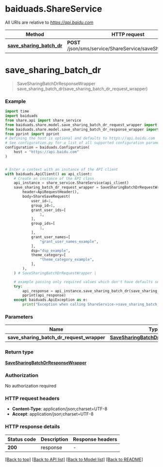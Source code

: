 # baiduads.ShareService

All URIs are relative to *https://api.baidu.com*

Method | HTTP request | Description
------------- | ------------- | -------------
[**save_sharing_batch_dr**](ShareService.md#save_sharing_batch_dr) | **POST** /json/sms/service/ShareService/saveSharingBatchDr | 


# **save_sharing_batch_dr**
> SaveSharingBatchDrResponseWrapper save_sharing_batch_dr(save_sharing_batch_dr_request_wrapper)



### Example


```python
import time
import baiduads
from share.api import share_service
from baiduads.share.model.save_sharing_batch_dr_request_wrapper import SaveSharingBatchDrRequestWrapper
from baiduads.share.model.save_sharing_batch_dr_response_wrapper import SaveSharingBatchDrResponseWrapper
from pprint import pprint
# Defining the host is optional and defaults to https://api.baidu.com
# See configuration.py for a list of all supported configuration parameters.
configuration = baiduads.Configuration(
    host = "https://api.baidu.com"
)


# Enter a context with an instance of the API client
with baiduads.ApiClient() as api_client:
    # Create an instance of the API class
    api_instance = share_service.ShareService(api_client)
    save_sharing_batch_dr_request_wrapper = SaveSharingBatchDrRequestWrapper(
        header=ApiRequestHeader(),
        body=ShareSaveRequest(
            user_id=1,
            group_id=1,
            grant_user_ids=[
                1,
            ],
            group_ids=[
                1,
            ],
            grant_user_names=[
                "grant_user_names_example",
            ],
            dsp="dsp_example",
            theme_category=[
                "theme_category_example",
            ],
        ),
    ) # SaveSharingBatchDrRequestWrapper | 

    # example passing only required values which don't have defaults set
    try:
        api_response = api_instance.save_sharing_batch_dr(save_sharing_batch_dr_request_wrapper)
        pprint(api_response)
    except baiduads.ApiException as e:
        print("Exception when calling ShareService->save_sharing_batch_dr: %s\n" % e)
```


### Parameters

Name | Type | Description  | Notes
------------- | ------------- | ------------- | -------------
 **save_sharing_batch_dr_request_wrapper** | [**SaveSharingBatchDrRequestWrapper**](SaveSharingBatchDrRequestWrapper.md)|  |

### Return type

[**SaveSharingBatchDrResponseWrapper**](SaveSharingBatchDrResponseWrapper.md)

### Authorization

No authorization required

### HTTP request headers

 - **Content-Type**: application/json;charset=UTF-8
 - **Accept**: application/json;charset=UTF-8


### HTTP response details

| Status code | Description | Response headers |
|-------------|-------------|------------------|
**200** | response |  -  |

[[Back to top]](#) [[Back to API list]](../README.md#documentation-for-api-endpoints) [[Back to Model list]](../README.md#documentation-for-models) [[Back to README]](../README.md)


